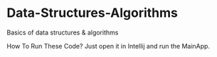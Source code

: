 # Data-Structures-Algorithms
Basics of data structures &amp; algorithms

How To Run These Code?
Just open it in Intellij and run the MainApp.
